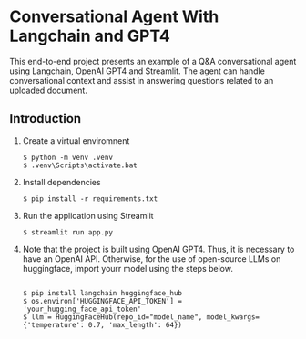 # Conversational Agent With Langchain and GPT4

This end-to-end project presents an example of a Q&A conversational agent using Langchain, OpenAI GPT4 and Streamlit.
The agent can handle conversational context and assist in answering questions related to an uploaded document.

## Introduction
1. Create a virtual enviromnent 
    ```console
    $ python -m venv .venv
    $ .venv\Scripts\activate.bat
    ```
    
2. Install dependencies 
    ```console
    $ pip install -r requirements.txt
    ```
    
3. Run the application using Streamlit
    ```console
    $ streamlit run app.py
    ```
4. Note that the project is built using OpenAI GPT4. Thus, it is necessary to have an OpenAI API. Otherwise, for the use of open-source LLMs on huggingface, import yourr model using the steps below.
    ```console
    
    $ pip install langchain huggingface_hub
    $ os.environ['HUGGINGFACE_API_TOKEN'] = 'your_hugging_face_api_token'
    $ llm = HuggingFaceHub(repo_id="model_name", model_kwargs={'temperature': 0.7, 'max_length': 64})
    ```


